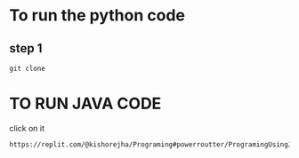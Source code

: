 # To run the python code 
## step 1
```
git clone 
```




# TO RUN JAVA CODE 
click on it 
```
https://replit.com/@kishorejha/Programing#powerroutter/ProgramingUsingJava
```
